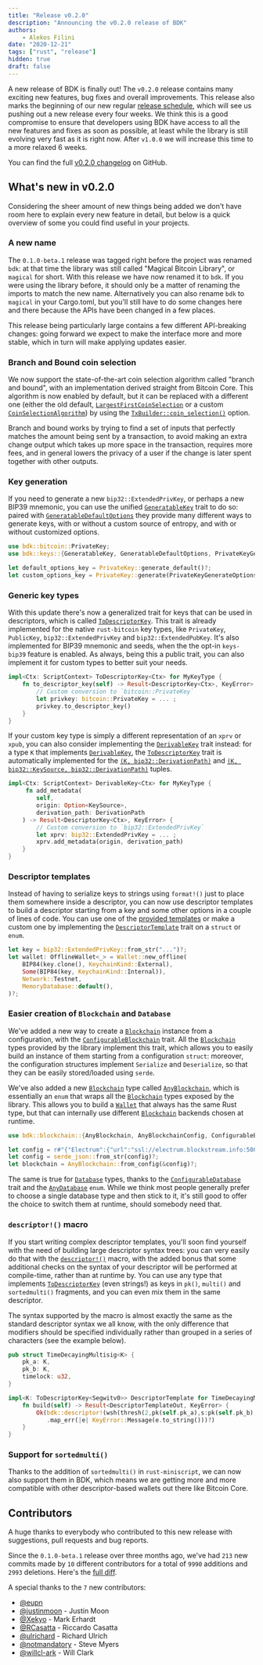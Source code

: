 ```yaml
---
title: "Release v0.2.0"
description: "Announcing the v0.2.0 release of BDK"
authors: 
    - Alekos Filini
date: "2020-12-21"
tags: ["rust", "release"]
hidden: true
draft: false
---
```


A new release of BDK is finally out! The `v0.2.0` release contains many exciting new features, bug fixes and overall improvements. This release also marks the beginning of our new regular [release schedule][release_schedule], which will see us pushing
out a new release every four weeks. We think this is a good compromise to ensure that developers using BDK have access to all the new features and fixes as soon as possible, at least while the library is still evolving very fast as it is
right now. After `v1.0.0` we will increase this time to a more relaxed 6 weeks.

You can find the full [v0.2.0 changelog][changelog] on GitHub.

## What's new in v0.2.0

Considering the sheer amount of new things being added we don't have room here to explain every new feature in detail, but below is a quick overview of some you could find useful in your projects.

### A new name

The `0.1.0-beta.1` release was tagged right before the project was renamed `bdk`: at that time the library was still called "Magical Bitcoin Library", or `magical` for short. With this release we have now renamed it to `bdk`. If you were using the library
before, it should only be a matter of renaming the imports to match the new name. Alternatively you can also rename `bdk` to `magical` in your Cargo.toml, but you'll still have to do some changes here and there because the APIs have been changed in a few
places.

This release being particularly large contains a few different API-breaking changes: going forward we expect to make the interface more and more stable, which in turn will make applying updates easier.

### Branch and Bound coin selection

We now support the state-of-the-art coin selection algorithm called "branch and bound", with an implementation derived straight from Bitcoin Core. This algorithm is now enabled by default, but it can be replaced with a different one (either
the old default, [`LargestFirstCoinSelection`][`LargestFirstCoinSelection`] or a custom [`CoinSelectionAlgorithm`][`CoinSelectionAlgorithm`]) by using the [`TxBuilder::coin_selection()`][`TxBuilder::coin_selection()`] option.

Branch and bound works by trying to find a set of inputs that perfectly matches the amount being sent by a transaction, to avoid making an extra change output which takes up more space in the transaction, requires more fees, and in general lowers the privacy
of a user if the change is later spent together with other outputs.

### Key generation

If you need to generate a new `bip32::ExtendedPrivKey`, or perhaps a new BIP39 mnemonic, you can use the unified [`GeneratableKey`][`GeneratableKey`] trait to do so: paired with [`GeneratableDefaultOptions`][`GeneratableDefaultOptions`] they provide many different ways to generate keys,
with or without a custom source of entropy, and with or without customized options.

```rust
use bdk::bitcoin::PrivateKey;
use bdk::keys::{GeneratableKey, GeneratableDefaultOptions, PrivateKeyGenerateOptions};

let default_options_key = PrivateKey::generate_default()?;
let custom_options_key = PrivateKey::generate(PrivateKeyGenerateOptions { compressed: false })?;
```

### Generic key types

With this update there's now a generalized trait for keys that can be used in descriptors, which is called [`ToDescriptorKey`][`ToDescriptorKey`]. This trait is already implemented for the native `rust-bitcoin` key types, like `PrivateKey`, `PublicKey`, `bip32::ExtendedPrivKey`
and `bip32::ExtendedPubKey`. It's also implemented for BIP39 mnemonic and seeds, when the the opt-in `keys-bip39` feature is enabled. As always, being this a public trait, you can also implement it for custom types to better suit your needs.

```rust
impl<Ctx: ScriptContext> ToDescriptorKey<Ctx> for MyKeyType {
    fn to_descriptor_key(self) -> Result<DescriptorKey<Ctx>, KeyError> {
        // Custom conversion to `bitcoin::PrivateKey`
        let privkey: bitcoin::PrivateKey = ... ;
        privkey.to_descriptor_key()
    }
}
```

If your custom key type is simply a different representation of an `xprv` or `xpub`, you can also consider implementing the [`DerivableKey`][`DerivableKey`] trait instead: for a type `K` that implements [`DerivableKey`][`DerivableKey`], the [`ToDescriptorKey`][`ToDescriptorKey`] trait is automatically
implemented for the [`(K, bip32::DerivationPath)`][K_path] and [`(K, bip32::KeySource, bip32::DerivationPath)`][K_src_path] tuples.

```rust
impl<Ctx: ScriptContext> DerivableKey<Ctx> for MyKeyType {
     fn add_metadata(
        self, 
        origin: Option<KeySource>, 
        derivation_path: DerivationPath
    ) -> Result<DescriptorKey<Ctx>, KeyError> {
        // Custom conversion to `bip32::ExtendedPrivKey`
        let xprv: bip32::ExtendedPrivKey = ... ;
        xprv.add_metadata(origin, derivation_path)
    }
}
```

### Descriptor templates

Instead of having to serialize keys to strings using `format!()` just to place them somewhere inside a descriptor, you can now use descriptor templates to build a descriptor starting from a key and some other options
in a couple of lines of code. You can use one of the [provided templates][desc_templates_mod] or make a custom one by implementing the [`DescriptorTemplate`][`DescriptorTemplate`] trait on a `struct` or `enum`.

```rust
let key = bip32::ExtendedPrivKey::from_str("...")?;
let wallet: OfflineWallet<_> = Wallet::new_offline(
    BIP84(key.clone(), KeychainKind::External),
    Some(BIP84(key, KeychainKind::Internal)),
    Network::Testnet,
    MemoryDatabase::default(),
)?;
```

### Easier creation of `Blockchain` and `Database`

We've added a new way to create a [`Blockchain`][`Blockchain`] instance from a configuration, with the [`ConfigurableBlockchain`][`ConfigurableBlockchain`] trait. All the [`Blockchain`][`Blockchain`] types provided by the library implement this trait, which allows you to easily build an
instance of them starting from a configuration `struct`: moreover, the configuration structures implement `Serialize` and `Deserialize`, so that they can be easily stored/loaded using `serde`.

We've also added a new [`Blockchain`][`Blockchain`] type called [`AnyBlockchain`][`AnyBlockchain`], which is essentially an `enum` that wraps all the [`Blockchain`][`Blockchain`] types exposed by the library. This allows you to build a [`Wallet`][`Wallet`] that always has the same
Rust type, but that can internally use different [`Blockchain`][`Blockchain`] backends chosen at runtime.

```rust
use bdk::blockchain::{AnyBlockchain, AnyBlockchainConfig, ConfigurableBlockchain, ElectrumBlockchainConfig};

let config = r#"{"Electrum":{"url":"ssl://electrum.blockstream.info:50002","socks5":null,"retry":3,"timeout":5}}"#;
let config = serde_json::from_str(config)?;
let blockchain = AnyBlockchain::from_config(&config)?;
```

The same is true for [`Database`][`Database`] types, thanks to the [`ConfigurableDatabase`][`ConfigurableDatabase`] trait and the [`AnyDatabase`][`AnyDatabase`] `enum`. While we think most people generally prefer to choose a single database type and then stick to it, it's still good
to offer the choice to switch them at runtime, should somebody need that.

### `descriptor!()` macro

If you start writing complex descriptor templates, you'll soon find yourself with the need of building large descriptor syntax trees: you can very easily do that with the [`descriptor!()`][`descriptor!()`] macro, with the added bonus that some additional checks on the
syntax of your descriptor will be performed at compile-time, rather than at runtime by. You can use any type that implements [`ToDescriptorKey`][`ToDescriptorKey`] (even strings!) as keys in `pk()`, `multi()` and `sortedmulti()` fragments, and you can even mix
them in the same descriptor.

The syntax supported by the macro is almost exactly the same as the standard descriptor syntax we all know, with the only difference that modifiers should be specified individually rather than
grouped in a series of characters (see the example below).

```rust
pub struct TimeDecayingMultisig<K> {
    pk_a: K,
    pk_b: K,
    timelock: u32,
}

impl<K: ToDescriptorKey<Segwitv0>> DescriptorTemplate for TimeDecayingMultisig<K> {
    fn build(self) -> Result<DescriptorTemplateOut, KeyError> {
        Ok(bdk::descriptor!(wsh(thresh(2,pk(self.pk_a),s:pk(self.pk_b),s:d:v:older(self.timelock))))
           .map_err(|e| KeyError::Message(e.to_string()))?)
    }
}
```

### Support for `sortedmulti()`

Thanks to the addition of `sortedmulti()` in `rust-miniscript`, we can now also support them in BDK, which means we are getting more and more compatible with other descriptor-based wallets out there like Bitcoin Core.

## Contributors

A huge thanks to everybody who contributed to this new release with suggestions, pull requests and bug reports.

Since the `0.1.0-beta.1` release over three months ago, we've had `213` new commits made by `10` different contributors for a total of `9990` additions and `2993` deletions. Here's the [full diff][gh_diff].

A special thanks to the `7` new contributors:

- [@eupn][@eupn]
- [@justinmoon][@justinmoon] - Justin Moon
- [@Xekyo][@Xekyo] - Mark Erhardt
- [@RCasatta][@RCasatta] - Riccardo Casatta
- [@ulrichard][@ulrichard] - Richard Ulrich
- [@notmandatory][@notmandatory] - Steve Myers
- [@willcl-ark][@willcl-ark] - Will Clark

[release_schedule]: https://github.com/bitcoindevkit/bdk/blob/7d6cd6d4f5a26194830f90e6460e0b82bddf9594/DEVELOPMENT_CYCLE.md
[changelog]: https://github.com/bitcoindevkit/bdk/blob/7d6cd6d4f5a26194830f90e6460e0b82bddf9594/CHANGELOG.md#v020---010-beta1
[gh_diff]: https://github.com/bitcoindevkit/bdk/compare/0.1.0-beta.1...v0.2.0

[`LargestFirstCoinSelection`]: https://docs.rs/bdk/0.2.0/bdk/wallet/coin_selection/struct.LargestFirstCoinSelection.html
[`CoinSelectionAlgorithm`]: https://docs.rs/bdk/0.2.0/bdk/wallet/coin_selection/trait.CoinSelectionAlgorithm.html
[`TxBuilder::coin_selection()`]: https://docs.rs/bdk/0.2.0/bdk/wallet/tx_builder/struct.TxBuilder.html#method.coin_selection
[`ToDescriptorKey`]: https://docs.rs/bdk/0.2.0/bdk/keys/trait.ToDescriptorKey.html
[`DerivableKey`]: https://docs.rs/bdk/0.2.0/bdk/keys/trait.DerivableKey.html
[K_path]: https://docs.rs/bdk/0.2.0/bdk/keys/trait.ToDescriptorKey.html#impl-ToDescriptorKey%3CCtx%3E-for-(T%2C%20DerivationPath)
[K_src_path]: https://docs.rs/bdk/0.2.0/bdk/keys/trait.ToDescriptorKey.html#impl-ToDescriptorKey%3CCtx%3E-for-(T%2C%20KeySource%2C%20DerivationPath)
[`GeneratableKey`]: https://docs.rs/bdk/0.2.0/bdk/keys/trait.GeneratableKey.html
[`GeneratableDefaultOptions`]: https://docs.rs/bdk/0.2.0/bdk/keys/trait.GeneratableDefaultOptions.html
[`DescriptorTemplate`]: https://docs.rs/bdk/0.2.0/bdk/descriptor/template/trait.DescriptorTemplate.html
[desc_templates_mod]: https://docs.rs/bdk/0.2.0/bdk/descriptor/template/index.html
[`Blockchain`]: https://docs.rs/bdk/0.2.0/bdk/blockchain/trait.Blockchain.html
[`ConfigurableBlockchain`]: https://docs.rs/bdk/0.2.0/bdk/blockchain/trait.ConfigurableBlockchain.html
[`Database`]: https://docs.rs/bdk/0.2.0/bdk/database/trait.Database.html
[`ConfigurableDatabase`]: https://docs.rs/bdk/0.2.0/bdk/database/trait.ConfigurableDatabase.html
[`AnyBlockchain`]: https://docs.rs/bdk/0.2.0/bdk/blockchain/any/enum.AnyBlockchain.html
[`AnyDatabase`]: https://docs.rs/bdk/0.2.0/bdk/database/any/enum.AnyDatabase.html
[`Wallet`]: https://docs.rs/bdk/0.2.0/bdk/wallet/struct.Wallet.html
[`descriptor!()`]: https://docs.rs/bdk/0.2.0/bdk/macro.descriptor.html

[@notmandatory]: https://github.com/notmandatory
[@willcl-ark]: https://github.com/willcl-ark
[@ulrichard]: https://github.com/ulrichard
[@Xekyo]: https://github.com/Xekyo
[@RCasatta]: https://github.com/RCasatta
[@justinmoon]: https://github.com/justinmoon
[@eupn]: https://github.com/eupn
